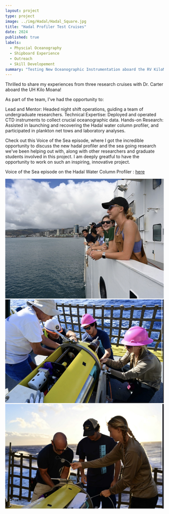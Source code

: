 ```yaml
---
layout: project
type: project
image: ../img/Hadal/Hadal_Square.jpg
title: "Hadal Profiler Test Cruises"
date: 2024
published: true
labels:
  - Physcial Oceanography
  - Shipboard Experience
  - Outreach 
  - Skill Developement 
summary: "Testing New Oceanographic Instrumentation aboard the RV KiloMoana"
---
```

Thrilled to share my experiences from three research cruises with Dr. Carter aboard the UH Kilo Moana!

As part of the team, I’ve had the opportunity to:

Lead and Mentor: Headed night shift operations, guiding a team of undergraduate researchers.
Technical Expertise: Deployed and operated CTD instruments to collect crucial oceanographic data.
Hands-on Research: Assisted in launching and recovering the Hadal water column profiler, and participated in plankton net tows and laboratory analyses.

Check out this Voice of the Sea episode, where I got the incredible opportunity to discuss the new hadal profiler and the sea going research we've been helping out with, along with other researchers and graduate students involved in this project. I am deeply greatful to have the opportunity to work on such an inspiring, innovative project.

Voice of the Sea episode on the Hadal Water Column Profiler : <a href="https://www.youtube.com/watch?v=e50HsKAsWtI">here</a>


  <img src="../img/Hadal/hadal3.jpeg" class="img-thumbnail" >
  <img src="../img/Hadal/Hadal1.jpeg" class="img-thumbnail" >
  <img src="../img/Hadal/Hadal4.jpeg" class="img-thumbnail" >
